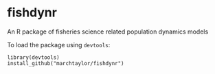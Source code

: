 fishdynr
========

An R package of fisheries science related population dynamics models

To load the package using `devtools`:
```
library(devtools)
install_github("marchtaylor/fishdynr")
```